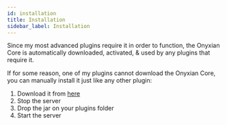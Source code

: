 ```yaml
---
id: installation
title: Installation
sidebar_label: Installation
---
```

Since my most advanced plugins require it in order to function, the Onyxian Core is automatically downloaded, activated, & used by any plugins that require it.

If for some reason, one of my plugins cannot download the Onyxian Core, you can manually install it just like any other plugin:
1. Download it from <a href="https://github.com/OnyxianSoul/OnyxianCoreJars/releases">here</a>
2. Stop the server
3. Drop the jar on your plugins folder
4. Start the server